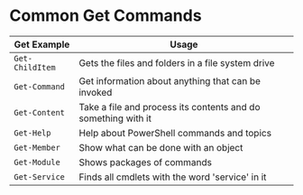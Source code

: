 # Common Get Commands

| **Get Example** | **Usage** |
|-----------------|-----------| 
| `Get-ChildItem` | 	Gets the files and folders in a file system drive |
| `Get-Command` | Get information about anything that can be invoked |
| `Get-Content` | Take a file and process its contents and do something with it |
| `Get-Help` | Help about PowerShell commands and topics |
| `Get-Member` | Show what can be done with an object |
| `Get-Module` | Shows packages of commands |
| `Get-Service`	| Finds all cmdlets with the word 'service' in it |